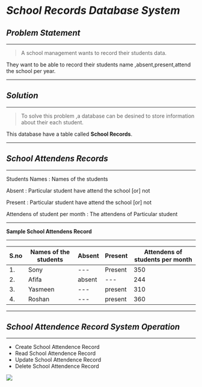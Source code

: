 # *School Records Database System*
## *Problem Statement*
***
>A school management wants to record their students data.

They want to be able to record their students name ,absent,present,attend the school per year.
***
## *Solution*
***
>To solve this problem ,a database can be desined to store information about their each student.

This database have a table called **School Records**.

***
## *School Attendens Records*

***
Students Names              : Names of the students

Absent                      : Particular student have attend the school [or] 
not

Present                     : Particular student have attend the school [or] 
not

Attendens of student per month : The attendens of Particular student
***
**Sample School Attendens Record**

***

| S.no | Names of the students | Absent | Present | Attendens of students per month  |
|--- | --- | --- | --- | ---|
| 1. | Sony                    |  ---|  Present    | 350|
| 2. | Afifa                   |   absent |  ---  | 244|
| 3. | Yasmeen| --- |  present |  310|
| 4. | Roshan | --- |  present | 360|| 
***
 ## *School Attendence Record System Operation*
***
 - Create School Attendence Record
 - Read School Attendence Record
 - Update School Attendence Record
 - Delete School Attendence Record

 ![](https://m.media-amazon.com/images/I/71fRvNABPZL._CR0,204,1224,1224_UX256.jpg)